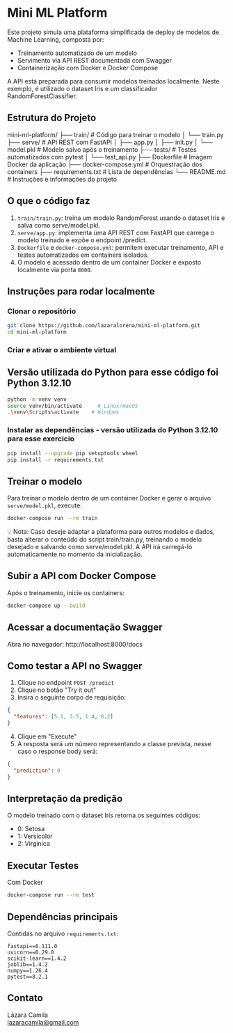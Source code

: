 # Mini ML Platform

Este projeto simula uma plataforma simplificada de deploy de modelos de Machine Learning, composta por:

- Treinamento automatizado de um modelo
- Servimento via API REST documentada com Swagger
- Containerização com Docker e Docker Compose

A API está preparada para consumir modelos treinados localmente. Neste exemplo, é utilizado o dataset Iris e um classificador RandomForestClassifier.

## Estrutura do Projeto

mini-ml-platform/
├── train/ # Código para treinar o modelo
│ └── train.py
├── serve/ # API REST com FastAPI
│ ├── app.py
│ ├── init.py
│ └── model.pkl # Modelo salvo após o treinamento
├── tests/ # Testes automatizados com pytest
│ └── test_api.py
├── Dockerfile # Imagem Docker da aplicação
├── docker-compose.yml # Orquestração dos containers
├── requirements.txt # Lista de dependências
└── README.md # Instruções e informações do projeto

## O que o código faz

1. `train/train.py`: treina um modelo RandomForest usando o dataset Iris e salva como serve/model.pkl.
2. `serve/app.py`: implementa uma API REST com FastAPI que carrega o modelo treinado e expõe o endpoint /predict.
3. `Dockerfile` e `docker-compose.yml`: permitem executar treinamento, API e testes automatizados em containers isolados.
4. O modelo é acessado dentro de um container Docker e exposto localmente via porta `8000`.


## Instruções para rodar localmente

### Clonar o repositório

```bash
git clone https://github.com/lazaralorena/mini-ml-platform.git
cd mini-ml-platform
```

### Criar e ativar o ambiente virtual
## Versão utilizada do Python para esse código foi Python 3.12.10

```bash
python -m venv venv
source venv/bin/activate     # Linux/macOS
.\venv\Scripts\activate    # Windows
```

### Instalar as dependências - versão utilizada do Python 3.12.10 para esse exercicio

```bash
pip install --upgrade pip setuptools wheel
pip install -r requirements.txt
```

## Treinar o modelo

Para treinar o modelo dentro de um container Docker e gerar o arquivo `serve/model.pkl`, execute:

```bash
docker-compose run --rm train
```
💡 Nota: Caso deseje adaptar a plataforma para outros modelos e dados, basta alterar o conteúdo do script train/train.py, treinando o modelo desejado e salvando como serve/model.pkl. A API irá carregá-lo automaticamente no momento da inicialização.

## Subir a API com Docker Compose

Após o treinamento, inicie os containers:

```bash
docker-compose up --build
```

## Acessar a documentação Swagger

Abra no navegador: http://localhost:8000/docs

## Como testar a API no Swagger

1. Clique no endpoint `POST /predict`
2. Clique no botão "Try it out"
3. Insira o seguinte corpo de requisição:

```json
{
  "features": [5.1, 3.5, 1.4, 0.2]
}
```

4. Clique em "Execute"
5. A resposta será um número representando a classe prevista, nesse caso o response body será:

```json
{
  "prediction": 0
}
```

## Interpretação da predição

O modelo treinado com o dataset Iris retorna os seguintes códigos:

- 0: Setosa
- 1: Versicolor
- 2: Virginica

## Executar Testes

Com Docker

```bash
docker-compose run --rm test
```

## Dependências principais

Contidas no arquivo `requirements.txt`:

```
fastapi==0.111.0
uvicorn==0.29.0
scikit-learn==1.4.2
joblib==1.4.2
numpy==1.26.4
pytest==8.2.1
```

## Contato
Lázara Camila  
lazaracamila@gmail.com
